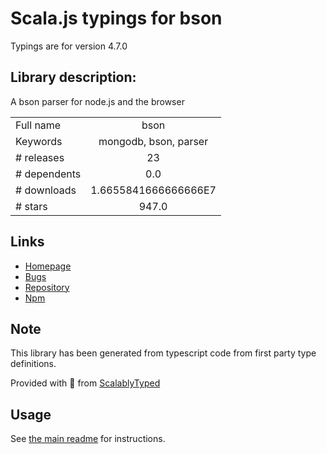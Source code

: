 
# Scala.js typings for bson

Typings are for version 4.7.0

## Library description:
A bson parser for node.js and the browser

|                    |                 |
| ------------------ | :-------------: |
| Full name          | bson |
| Keywords           | mongodb, bson, parser |
| # releases         | 23 |
| # dependents       | 0.0 |
| # downloads        | 1.6655841666666666E7 |
| # stars            | 947.0 |

## Links
- [Homepage](https://github.com/mongodb/js-bson#readme)
- [Bugs](https://jira.mongodb.org/projects/NODE/issues/)
- [Repository](https://github.com/mongodb/js-bson)
- [Npm](https://www.npmjs.com/package/bson)
    


## Note
This library has been generated from typescript code from first party type definitions.

Provided with :purple_heart: from [ScalablyTyped](https://github.com/oyvindberg/ScalablyTyped)

## Usage
See [the main readme](../../readme.md) for instructions.


